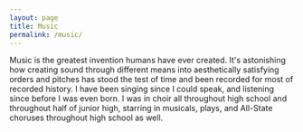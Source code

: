 ```yaml
---
layout: page
title: Music
permalink: /music/
---
```


Music is the greatest invention humans have ever created. It's astonishing how creating sound through different means into aesthetically satisfying orders and pitches has stood the test of time and been recorded for most of recorded history. I have been singing since I could speak, and listening since before I was even born. I was in choir all throughout high school and throughout half of junior high, starring in musicals, plays, and All-State choruses throughout high school as well.